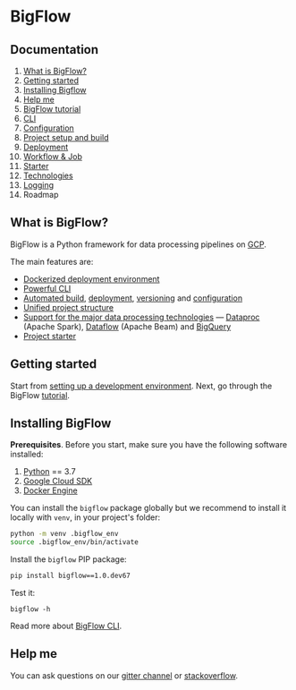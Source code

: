 # BigFlow

## Documentation

1. [What is BigFlow?](#what-is-bigflow)
1. [Getting started](#getting-started)
1. [Installing Bigflow](#installing-bigflow)
1. [Help me](#help-me)
1. [BigFlow tutorial](docs/tutorial.md)
1. [CLI](docs/cli.md)
1. [Configuration](./docs/configuration.md)
1. [Project setup and build](./docs/project_setup_and_build.md)
1. [Deployment](docs/deployment.md)
1. [Workflow & Job](./docs/workflow-and-job.md)
1. [Starter](./docs/scaffold.md)
1. [Technologies](./docs/technologies.md)
1. [Logging](./docs/logging.md)
1. Roadmap

## What is BigFlow?

BigFlow is a Python framework for data processing pipelines on [GCP](https://cloud.google.com/).

The main features are:

* [Dockerized deployment environment](./docs/project_setup_and_build.md#overview)
* [Powerful CLI](./docs/cli.md)
* [Automated build](./docs/project_setup_and_build.md#overview), [deployment](./docs/deployment.md), 
[versioning](./docs/project_setup_and_build.md#project-versioning) and [configuration](./docs/configuration.md)
* [Unified project structure](./docs/project_setup_and_build.md#project-structure)
* [Support for the major data processing technologies](./docs/technologies.md) — [Dataproc](https://cloud.google.com/dataproc) (Apache Spark),
[Dataflow](https://beam.apache.org/) (Apache Beam) and [BigQuery](https://cloud.google.com/bigquery)
* [Project starter](./docs/scaffold.md)

## Getting started

Start from [setting up a development environment](#installing-bigflow). 
Next, go through the BigFlow [tutorial](./docs/tutorial.md). 

## Installing BigFlow

**Prerequisites**. Before you start, make sure you have the following software installed:

1. [Python](https://www.python.org/downloads/) == 3.7
2. [Google Cloud SDK](https://cloud.google.com/sdk/docs/downloads-interactive)
3. [Docker Engine](https://docs.docker.com/engine/install/)  

You can install the `bigflow` package globally but we recommend to 
install it locally with `venv`, in your project's folder:

```bash
python -m venv .bigflow_env
source .bigflow_env/bin/activate
```

Install the `bigflow` PIP package:

```bash
pip install bigflow==1.0.dev67
```

Test it:

```shell
bigflow -h
```

Read more about [BigFlow CLI](docs/cli.md).

## Help me

You can ask questions on our [gitter channel](https://gitter.im/allegro/bigflow) or [stackoverflow](https://stackoverflow.com/questions/tagged/bigflow).

